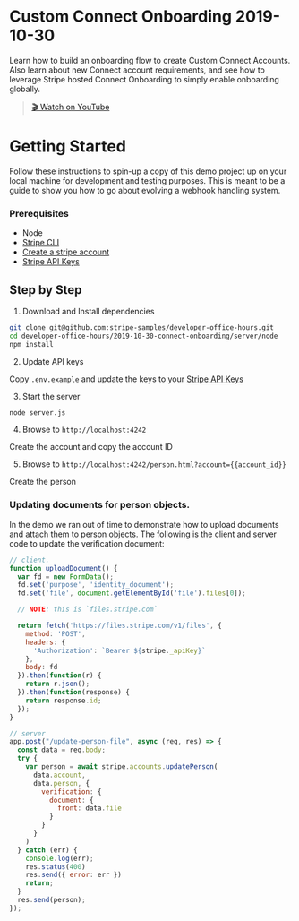 # Custom Connect Onboarding 2019-10-30

Learn how to build an onboarding flow to create Custom Connect Accounts. Also
learn about new Connect account requirements, and see how to leverage Stripe
hosted Connect Onboarding to simply enable onboarding globally.

> [🎬 Watch on YouTube](https://www.youtube.com/watch?v=RYiscsdICrs&list=PLy1nL-pvL2M6IYfRCmhOPcyC70zJqFoCs&index=2&t=0s)

# Getting Started

Follow these instructions to spin-up a copy of this demo project up on your
local machine for development and testing purposes. This is meant to be a guide
to show you how to go about evolving a webhook handling system.

### Prerequisites
* Node
* [Stripe CLI](https://github.com/stripe/stripe-cli/)
* [Create a stripe account](https://dashboard.stripe.com/register)
* [Stripe API Keys](https://stripe.com/docs/keys)

## Step by Step

1. Download and Install dependencies

```sh
git clone git@github.com:stripe-samples/developer-office-hours.git
cd developer-office-hours/2019-10-30-connect-onboarding/server/node
npm install
```

2. Update API keys

Copy `.env.example` and update the keys to your [Stripe API Keys](https://dashboard.stripe.com/test/apikeys)

3. Start the server

```sh
node server.js
```

4. Browse to `http://localhost:4242`

Create the account and copy the account ID

5. Browse to `http://localhost:4242/person.html?account={{account_id}}`

Create the person


### Updating documents for person objects.

In the demo we ran out of time to demonstrate how to upload documents and attach
them to person objects. The following is the client and server code to update
the verification document:


```js
// client.
function uploadDocument() {
  var fd = new FormData();
  fd.set('purpose', 'identity_document');
  fd.set('file', document.getElementById('file').files[0]);

  // NOTE: this is `files.stripe.com`

  return fetch('https://files.stripe.com/v1/files', {
    method: 'POST',
    headers: {
      'Authorization': `Bearer ${stripe._apiKey}`
    },
    body: fd
  }).then(function(r) {
    return r.json();
  }).then(function(response) {
    return response.id;
  });
}
```

```js
// server
app.post("/update-person-file", async (req, res) => {
  const data = req.body;
  try {
    var person = await stripe.accounts.updatePerson(
      data.account,
      data.person, {
        verification: {
          document: {
            front: data.file
          }
        }
      }
    )
  } catch (err) {
    console.log(err);
    res.status(400)
    res.send({ error: err })
    return;
  }
  res.send(person);
});
```
